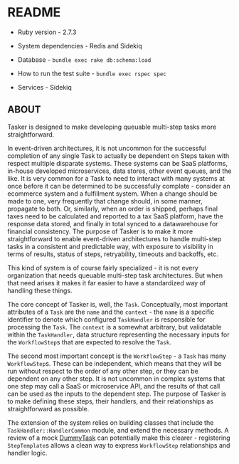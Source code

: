 # README

* Ruby version - 2.7.3

* System dependencies - Redis and Sidekiq

* Database - `bundle exec rake db:schema:load`

* How to run the test suite - `bundle exec rspec spec`

* Services - Sidekiq

## ABOUT

Tasker is designed to make developing queuable multi-step tasks more straightforward.

In event-driven architectures, it is not uncommon for the successful completion of any single Task to actually be dependent on Steps taken with respect multiple disparate systems. These systems can be SaaS platforms, in-house developed microservices, data stores, other event queues, and the like. It is very common for a Task to need to interact with many systems at once before it can be determined to be successfully complate - consider an ecommerce system and a fulfillment system. When a change should be made to one, very frequently that change should, in some manner, propagate to both. Or, similarly, when an order is shipped, perhaps final taxes need to be calculated and reported to a tax SaaS platform, have the response data stored, and finally in total synced to a datawarehouse for financial consistency. The purpose of Tasker is to make it more straightforward to enable event-driven architectures to handle multi-step tasks in a consistent and predictable way, with exposure to visibility in terms of results, status of steps, retryability, timeouts and backoffs, etc.

This kind of system is of course fairly specialized - it is not every organization that needs queuable multi-step task architectures. But when that need arises it makes it far easier to have a standardized way of handling these things.

The core concept of Tasker is, well, the `Task`. Conceptually, most important attributes of a `Task` are the `name` and the `context` - the `name` is a specific identifier to denote which configured `TaskHandler` is responsible for processing the `Task`. The `context` is a somewhat arbitrary, but validatable within the `TaskHandler`, data structure representing the necessary inputs for the `WorkflowStep`s that are expected to resolve the `Task`.

The second most important concept is the `WorkflowStep` - a `Task` has many `WorkflowStep`s. These can be independent, which means that they will be run without respect to the order of any other step, or they can be dependent on any other step. It is not uncommon in complex systems that one step may call a SaaS or microservice API, and the results of that call can be used as the inputs to the dependent step. The purpose of Tasker is to make defining these steps, their handlers, and their relationships as straightforward as possible.

The extension of the system relies on building classes that include the `TaskHandler::HandlerCommon` module, and extend the necessary methods. A review of a mock [DummyTask](./spec/mocks/dummy_task.rb) can potentially make this clearer - registering `StepTemplate`s allows a clean way to express `WorkflowStep` relationships and handler logic.

